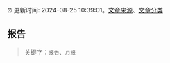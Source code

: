 :alarm_clock: 更新时间: 2024-08-25 10:39:01。[文章来源](/README.md)、[文章分类](/TAGS.md)

## 报告


> 关键字：`报告`、`月报`



